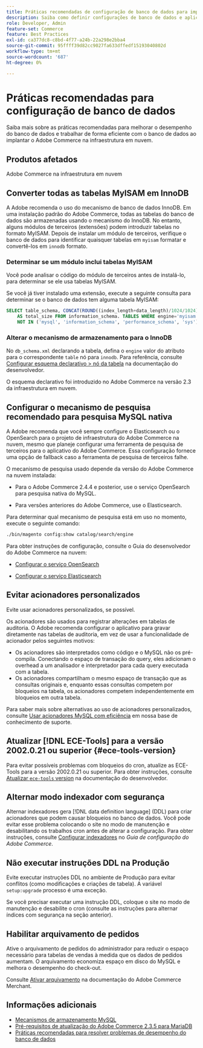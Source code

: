 ```yaml
---
title: Práticas recomendadas de configuração de banco de dados para implantações em nuvem
description: Saiba como definir configurações de banco de dados e aplicativo para melhorar o desempenho ao implantar o Adobe Commerce na infraestrutura em nuvem.
role: Developer, Admin
feature-set: Commerce
feature: Best Practices
exl-id: ca377dc8-c8bd-4f77-a24b-22a298e2bba4
source-git-commit: 95ffff39d82cc9027fa633dffedf15193040802d
workflow-type: tm+mt
source-wordcount: '687'
ht-degree: 0%

---
```


# Práticas recomendadas para configuração de banco de dados

Saiba mais sobre as práticas recomendadas para melhorar o desempenho do banco de dados e trabalhar de forma eficiente com o banco de dados ao implantar o Adobe Commerce na infraestrutura em nuvem.

## Produtos afetados

Adobe Commerce na infraestrutura em nuvem

## Converter todas as tabelas MyISAM em InnoDB

A Adobe recomenda o uso do mecanismo de banco de dados InnoDB. Em uma instalação padrão do Adobe Commerce, todas as tabelas do banco de dados são armazenadas usando o mecanismo do InnoDB. No entanto, alguns módulos de terceiros (extensões) podem introduzir tabelas no formato MyISAM. Depois de instalar um módulo de terceiros, verifique o banco de dados para identificar quaisquer tabelas em `myisam` formatar e convertê-los em `innodb` formato.

### Determinar se um módulo inclui tabelas MyISAM

Você pode analisar o código do módulo de terceiros antes de instalá-lo, para determinar se ele usa tabelas MyISAM.

Se você já tiver instalado uma extensão, execute a seguinte consulta para determinar se o banco de dados tem alguma tabela MyISAM:

```sql
SELECT table_schema, CONCAT(ROUND((index_length+data_length)/1024/1024),'MB')
    AS total_size FROM information_schema. TABLES WHERE engine='myisam' AND table_schema
    NOT IN ('mysql', 'information_schema', 'performance_schema', 'sys');
```

### Alterar o mecanismo de armazenamento para o InnoDB

No `db_schema.xml` declarando a tabela, defina o `engine` valor do atributo para o correspondente `table` nó para `innodb`. Para referência, consulte [Configurar esquema declarativo > nó da tabela](https://developer.adobe.com/commerce/php/development/components/declarative-schema/configuration/) na documentação do desenvolvedor.

O esquema declarativo foi introduzido no Adobe Commerce na versão 2.3 da infraestrutura em nuvem.

## Configurar o mecanismo de pesquisa recomendado para pesquisa MySQL nativa

A Adobe recomenda que você sempre configure o Elasticsearch ou o OpenSearch para o projeto de infraestrutura do Adobe Commerce na nuvem, mesmo que planeje configurar uma ferramenta de pesquisa de terceiros para o aplicativo do Adobe Commerce. Essa configuração fornece uma opção de fallback caso a ferramenta de pesquisa de terceiros falhe.

O mecanismo de pesquisa usado depende da versão do Adobe Commerce na nuvem instalada:

- Para o Adobe Commerce 2.4.4 e posterior, use o serviço OpenSearch para pesquisa nativa do MySQL.

- Para versões anteriores do Adobe Commerce, use o Elasticsearch.

Para determinar qual mecanismo de pesquisa está em uso no momento, execute o seguinte comando:

```bash
./bin/magento config:show catalog/search/engine
```

Para obter instruções de configuração, consulte o Guia do desenvolvedor do Adobe Commerce na nuvem:

- [Configurar o serviço OpenSearch](https://devdocs.magento.com/cloud/project/services-opensearch.html)

- [Configurar o serviço Elasticsearch](https://devdocs.magento.com/cloud/project/services-elastic.html)

## Evitar acionadores personalizados

Evite usar acionadores personalizados, se possível.

Os acionadores são usados para registrar alterações em tabelas de auditoria. O Adobe recomenda configurar o aplicativo para gravar diretamente nas tabelas de auditoria, em vez de usar a funcionalidade de acionador pelos seguintes motivos:

- Os acionadores são interpretados como código e o MySQL não os pré-compila. Conectando o espaço de transação do query, eles adicionam o overhead a um analisador e interpretador para cada query executada com a tabela.
- Os acionadores compartilham o mesmo espaço de transação que as consultas originais e, enquanto essas consultas competem por bloqueios na tabela, os acionadores competem independentemente em bloqueios em outra tabela.

Para saber mais sobre alternativas ao uso de acionadores personalizados, consulte [Usar acionadores MySQL com eficiência](mysql-triggers-usage.md) em nossa base de conhecimento de suporte.

## Atualizar [!DNL ECE-Tools] para a versão 2002.0.21 ou superior {#ece-tools-version}

Para evitar possíveis problemas com bloqueios do cron, atualize as ECE-Tools para a versão 2002.0.21 ou superior. Para obter instruções, consulte [Atualizar `ece-tools` version](https://devdocs.magento.com/cloud/project/ece-tools-update.html) na documentação do desenvolvedor.

## Alternar modo indexador com segurança

<!--This best practice might belong in the Maintenance phase. Database lock prevention might be consolidated under a single heading-->

Alternar indexadores gera [!DNL data definition language] (DDL) para criar acionadores que podem causar bloqueios no banco de dados. Você pode evitar esse problema colocando o site no modo de manutenção e desabilitando os trabalhos cron antes de alterar a configuração.
Para obter instruções, consulte [Configurar indexadores](https://experienceleague.adobe.com/docs/commerce-operations/configuration-guide/cli/manage-indexers.html#configure-indexers-1) no *Guia de configuração do Adobe Commerce*.

## Não executar instruções DDL na Produção

Evite executar instruções DDL no ambiente de Produção para evitar conflitos (como modificações e criações de tabela). A variável `setup:upgrade` processo é uma exceção.

Se você precisar executar uma instrução DDL, coloque o site no modo de manutenção e desabilite o cron (consulte as instruções para alternar índices com segurança na seção anterior).

## Habilitar arquivamento de pedidos

Ative o arquivamento de pedidos do administrador para reduzir o espaço necessário para tabelas de vendas à medida que os dados de pedidos aumentam. O arquivamento economiza espaço em disco do MySQL e melhora o desempenho do check-out.

Consulte [Ativar arquivamento](https://experienceleague.adobe.com/docs/commerce-admin/stores-sales/order-management/orders/order-archive.html) na documentação do Adobe Commerce Merchant.

## Informações adicionais

- [Mecanismos de armazenamento MySQL](https://dev.mysql.com/doc/refman/8.0/en/storage-engines.html)
- [Pré-requisitos de atualização do Adobe Commerce 2.3.5 para MariaDB](../maintenance/commerce-235-upgrade-prerequisites-mariadb.md)
- [Práticas recomendadas para resolver problemas de desempenho do banco de dados](../maintenance/resolve-database-performance-issues.md)
